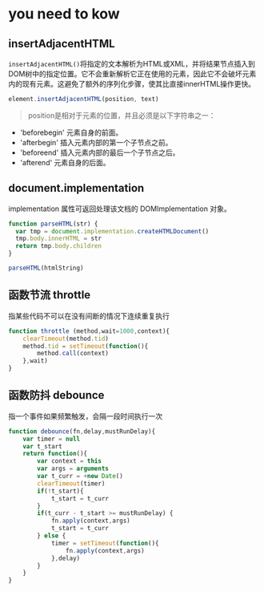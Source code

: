 # you need to kow

## insertAdjacentHTML

`insertAdjacentHTML()`将指定的文本解析为HTML或XML，并将结果节点插入到DOM树中的指定位置。它不会重新解析它正在使用的元素，因此它不会破坏元素内的现有元素。这避免了额外的序列化步骤，使其比直接innerHTML操作更快。

```javascript
element.insertAdjacentHTML(position, text)
```

> position是相对于元素的位置，并且必须是以下字符串之一：

- 'beforebegin'
    元素自身的前面。
- 'afterbegin'
    插入元素内部的第一个子节点之前。
- 'beforeend'
    插入元素内部的最后一个子节点之后。
- 'afterend'
    元素自身的后面。

## document.implementation

implementation 属性可返回处理该文档的 DOMImplementation 对象。

```javascript
function parseHTML(str) {
  var tmp = document.implementation.createHTMLDocument()
  tmp.body.innerHTML = str
  return tmp.body.children
}

parseHTML(htmlString)
```

## 函数节流 throttle

指某些代码不可以在没有间断的情况下连续重复执行

```javascript
function throttle (method,wait=1000,context){
    clearTimeout(method.tid)
    method.tid = setTimeout(function(){
        method.call(context)
    },wait)
}
```

##  函数防抖 debounce

指一个事件如果频繁触发，会隔一段时间执行一次

```javascript
function debounce(fn,delay,mustRunDelay){
    var timer = null
    var t_start
    return function(){
        var context = this
        var args = arguments
        var t_curr = +new Date()
        clearTimeout(timer)
        if(!t_start){
            t_start = t_curr
        }
        if(t_curr - t_start >= mustRunDelay) {
            fn.apply(context,args)
            t_start = t_curr
        } else {
            timer = setTimeout(function(){
                fn.apply(context,args)
            },delay)
        }
    }
}
```




